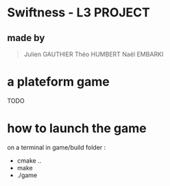 # Swiftness - L3 PROJECT
##  made by 
>Julien GAUTHIER
>Théo HUMBERT
>Naël EMBARKI

# a plateform game
TODO



# how to launch the game
on a terminal in game/build folder :
- cmake ..
- make
- ./game

